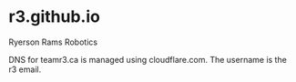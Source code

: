# r3.github.io
Ryerson Rams Robotics

DNS for teamr3.ca is managed using cloudflare.com. The username is the r3 email.
